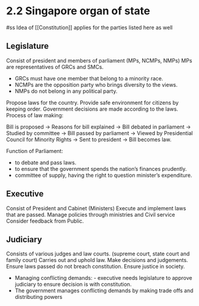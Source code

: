 # 2.2 Singapore organ of state
#ss
Idea of [[Constitution]] applies for the parties listed here as well
## Legislature 
Consist of president and members of parliament (MPs, NCMPs, NMPs)
MPs are representatives of GRCs and SMCs.
- GRCs must have one member that belong to a minority race.
- NCMPs are the opposition party who brings diversity to the views.
- NMPs do not belong in any political party.

Propose laws for the country. 
Provide safe environment for citizens by keeping order.
Government decisions are made according to the laws.
Process of law making: 

Bill is proposed → Reasons for bill explained → Bill debated in parliament → Studied by committee → Bill passed by parliament → Viewed by Presidential Council for Minority Rights → Sent to president → Bill becomes law. 

Function of Parliament: 
- to debate and pass laws.
- to ensure that the government spends the nation’s finances prudently.
- committee of supply, having the right to question minister’s expenditure.

## Executive 
Consist of President and Cabinet (Ministers) 
Execute and implement laws that are passed. 
Manage policies through ministries and Civil service
Consider feedback from Public. 


## Judiciary 
Consists of various judges and law courts. (supreme court, state court and family court) 
Carries out and uphold law. 
Make decisions and judgements.
Ensure laws passed do not breach constitution. 
Ensure justice in society. 

- Managing conflicting demands: - executive needs legislature to approve judiciary to ensure                   decision is with constitution.
 - The government manages conflicting demands by making trade offs and distributing powers
